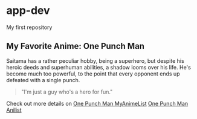 # app-dev
My first repository

## My Favorite Anime: One Punch Man

Saitama has a rather peculiar hobby, being a superhero, but despite his heroic deeds and superhuman abilities, a shadow looms over his life. He's become much too powerful, to the point that every opponent ends up defeated with a single punch.

> "I'm just a guy who's a hero for fun."

Check out more details on [One Punch Man MyAnimeList](https://myanimelist.net/anime/30276/One_Punch_Man)
[One Punch Man Anilist](https://anilist.co/anime/21087/One-Punch-Man)
